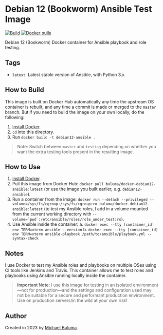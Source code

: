 # Debian 12 (Bookworm) Ansible Test Image

[![Build](https://github.com/buluma/docker-debian12-ansible/actions/workflows/build.yml/badge.svg)](https://github.com/buluma/docker-debian12-ansible/actions/workflows/build.yml) [![Docker pulls](https://img.shields.io/docker/pulls/buluma/docker-debian12-ansible)](https://hub.docker.com/r/buluma/docker-debian12-ansible/)

Debian 12 (Bookworm) Docker container for Ansible playbook and role testing.

## Tags

  - `latest`: Latest stable version of Ansible, with Python 3.x.

## How to Build

This image is built on Docker Hub automatically any time the upstream OS container is rebuilt, and any time a commit is made or merged to the `master` branch. But if you need to build the image on your own locally, do the following:

  1. [Install Docker](https://docs.docker.com/engine/installation/).
  2. `cd` into this directory.
  3. Run `docker build -t debian12-ansible .`

> Note: Switch between `master` and `testing` depending on whether you want the extra testing tools present in the resulting image.

## How to Use

  1. [Install Docker](https://docs.docker.com/engine/installation/).
  2. Pull this image from Docker Hub: `docker pull buluma/docker-debian12-ansible:latest` (or use the image you built earlier, e.g. `debian12-ansible`).
  3. Run a container from the image: `docker run --detach --privileged --volume=/sys/fs/cgroup:/sys/fs/cgroup:ro buluma/docker-debian12-ansible:latest` (to test my Ansible roles, I add in a volume mounted from the current working directory with ``--volume=`pwd`:/etc/ansible/roles/role_under_test:ro``).
  4. Use Ansible inside the container:
    a. `docker exec --tty [container_id] env TERM=xterm ansible --version`
    b. `docker exec --tty [container_id] env TERM=xterm ansible-playbook /path/to/ansible/playbook.yml --syntax-check`

## Notes

I use Docker to test my Ansible roles and playbooks on multiple OSes using CI tools like Jenkins and Travis. This container allows me to test roles and playbooks using Ansible running locally inside the container.

> **Important Note**: I use this image for testing in an isolated environment—not for production—and the settings and configuration used may not be suitable for a secure and performant production environment. Use on production servers/in the wild at your own risk!

## Author

Created in 2023 by [Michael Buluma](https://www.buluma.github.io/).
